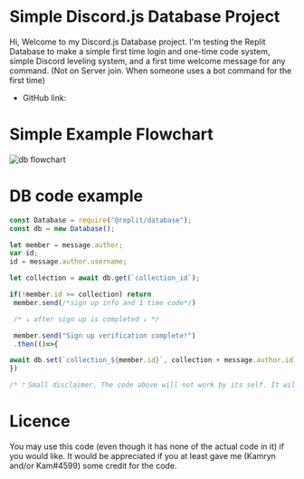 # Simple Discord.js Database Project

Hi, Welcome to my Discord.js Database project. I'm testing the Replit Database to make a simple first time login and one-time code system, simple Discord leveling system, and a first time welcome message for any command. (Not on Server join. When someone uses a bot command for the first time)

- GitHub link: 

# Simple Example Flowchart 

![db flowchart](./flow.png)

# DB code example

```node.js
const Database = require("@replit/database");
const db = new Database();

let member = message.author;
var id;
id = message.author.username;

let collection = await db.get(`collection_id`);

if(!member.id >= collection) return 
 member.send(/*sign up info and 1 time code*/)

 /* ↓ after sign up is completed ↓ */

 member.send("Sign up verification complete!")
 .then(()=>{

await db.set(`collection_${member.id}`, collection + message.author.id)
})

/* 🠑 Small disclaimer, The code above will not work by its self. It will need many updates to work with all the other commands. 🠑 */
```

# Licence

You may use this code (even though it has none of the actual code in it) if you would like. It would be appreciated if you at least gave me (Kamryn and/or Kam#4599) some credit for the code.

